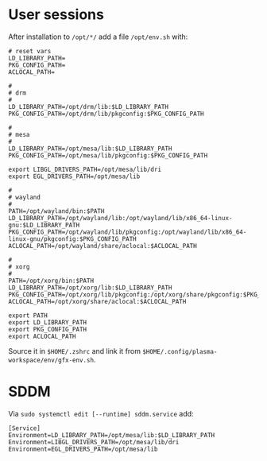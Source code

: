 # User sessions
After installation to `/opt/*/` add a file `/opt/env.sh` with:

```
# reset vars
LD_LIBRARY_PATH=
PKG_CONFIG_PATH=
ACLOCAL_PATH=

#
# drm
#
LD_LIBRARY_PATH=/opt/drm/lib:$LD_LIBRARY_PATH
PKG_CONFIG_PATH=/opt/drm/lib/pkgconfig:$PKG_CONFIG_PATH

#
# mesa
#
LD_LIBRARY_PATH=/opt/mesa/lib:$LD_LIBRARY_PATH
PKG_CONFIG_PATH=/opt/mesa/lib/pkgconfig:$PKG_CONFIG_PATH

export LIBGL_DRIVERS_PATH=/opt/mesa/lib/dri
export EGL_DRIVERS_PATH=/opt/mesa/lib

#
# wayland
#
PATH=/opt/wayland/bin:$PATH
LD_LIBRARY_PATH=/opt/wayland/lib:/opt/wayland/lib/x86_64-linux-gnu:$LD_LIBRARY_PATH
PKG_CONFIG_PATH=/opt/wayland/lib/pkgconfig:/opt/wayland/lib/x86_64-linux-gnu/pkgconfig:$PKG_CONFIG_PATH
ACLOCAL_PATH=/opt/wayland/share/aclocal:$ACLOCAL_PATH

#
# xorg
#
PATH=/opt/xorg/bin:$PATH
LD_LIBRARY_PATH=/opt/xorg/lib:$LD_LIBRARY_PATH
PKG_CONFIG_PATH=/opt/xorg/lib/pkgconfig:/opt/xorg/share/pkgconfig:$PKG_CONFIG_PATH
ACLOCAL_PATH=/opt/xorg/share/aclocal:$ACLOCAL_PATH

export PATH
export LD_LIBRARY_PATH
export PKG_CONFIG_PATH
export ACLOCAL_PATH
```

Source it in `$HOME/.zshrc` and link it from `$HOME/.config/plasma-workspace/env/gfx-env.sh`.

# SDDM

Via `sudo systemctl edit [--runtime] sddm.service` add:

```
[Service]
Environment=LD_LIBRARY_PATH=/opt/mesa/lib:$LD_LIBRARY_PATH
Environment=LIBGL_DRIVERS_PATH=/opt/mesa/lib/dri
Environment=EGL_DRIVERS_PATH=/opt/mesa/lib
```
